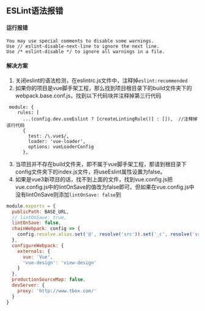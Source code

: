 ## ESLint语法报错

#### 运行报错

```
You may use special comments to disable some warnings.
Use // eslint-disable-next-line to ignore the next line.
Use /* eslint-disable */ to ignore all warnings in a file.
```

#### 解决方案

1. 关闭eslint的语法检测，在eslintrc.js文件中，注释掉`eslint:recommended`
2. 如果你的项目是vue脚手架工程，那么找到项目根目录下的build文件夹下的webpack.base.conf.js，找到以下代码块并注释掉第三行代码

```
 module: {
    rules: [
      ...(config.dev.useEslint ? [createLintingRule()] : []),  //注释掉该行代码
      {
        test: /\.vue$/,
        loader: 'vue-loader',
        options: vueLoaderConfig
      },
```

3. 当项目并不存在build文件夹，即不属于vue脚手架工程，那请到根目录下 config文件夹下的index.js文件，将useEslint属性设置为false。
4. 如果是vue3新项目的话，找不到上面的文件，找到vue.config.js把vue.config.js中的lintOnSave的值改为false即可。但如果在vue.config.js中没有lintOnSave则添加`lintOnSave: false`到

```js
module.exports = {
  publicPath: BASE_URL,
  // lintOnSave: true,
  lintOnSave: false,
  chainWebpack: config => {
    config.resolve.alias.set('@', resolve('src')).set('_c', resolve('src/components'))
  },
  configureWebpack: {
    externals: {
      vue: 'Vue',
      'vue-design': 'view-design'
    }
  },
  productionSourceMap: false,
  devServer: {
    proxy: 'http://www.tbox.com/'
  }
}
```

